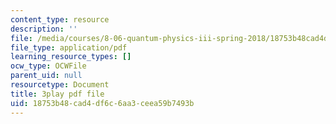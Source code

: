 ```yaml
---
content_type: resource
description: ''
file: /media/courses/8-06-quantum-physics-iii-spring-2018/18753b48cad4df6c6aa3ceea59b7493b_kPxBd_S5tsA.pdf
file_type: application/pdf
learning_resource_types: []
ocw_type: OCWFile
parent_uid: null
resourcetype: Document
title: 3play pdf file
uid: 18753b48-cad4-df6c-6aa3-ceea59b7493b
---
```

